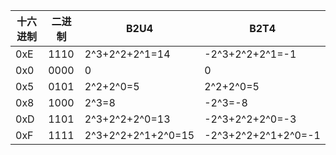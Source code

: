 十六进制 | 二进制 | B2U4		| B2T4
---------|--------|-------------	|-------------
0xE	 |1110	  |2^3+2^2+2^1=14	|-2^3+2^2+2^1=-1
0x0	 |0000	  |0			|0
0x5	 |0101	  |2^2+2^0=5		|2^2+2^0=5
0x8	 |1000	  |2^3=8		|-2^3=-8
0xD	 |1101	  |2^3+2^2+2^0=13	|-2^3+2^2+2^0=-3
0xF	 |1111	  |2^3+2^2+2^1+2^0=15	|-2^3+2^2+2^1+2^0=-1